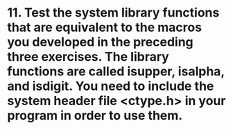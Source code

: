 # 11. Test the system library functions that are equivalent to the macros you developed in the preceding three exercises. The library functions are called isupper, isalpha, and isdigit. You need to include the system header file <ctype.h> in your program in order to use them.
